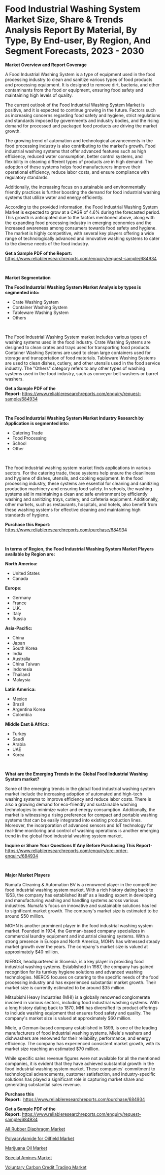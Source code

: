 <p><h1>Food Industrial Washing System Market Size, Share & Trends Analysis Report By Material, By Type, By End-user, By Region, And Segment Forecasts, 2023 - 2030</h1></p><p><strong>Market Overview and Report Coverage</strong></p>
<p><p>A Food Industrial Washing System is a type of equipment used in the food processing industry to clean and sanitize various types of food products and processing equipment. It is designed to remove dirt, bacteria, and other contaminants from the food or equipment, ensuring food safety and maintaining high levels of quality.</p><p>The current outlook of the Food Industrial Washing System Market is positive, and it is expected to continue growing in the future. Factors such as increasing concerns regarding food safety and hygiene, strict regulations and standards imposed by governments and industry bodies, and the rising demand for processed and packaged food products are driving the market growth.</p><p>The growing trend of automation and technological advancements in the food processing industry is also contributing to the market's growth. Food industrial washing systems that offer advanced features such as high efficiency, reduced water consumption, better control systems, and flexibility in cleaning different types of products are in high demand. The adoption of these systems helps food manufacturers improve their operational efficiency, reduce labor costs, and ensure compliance with regulatory standards.</p><p>Additionally, the increasing focus on sustainable and environmentally friendly practices is further boosting the demand for food industrial washing systems that utilize water and energy efficiently.</p><p>According to the provided information, the Food Industrial Washing System Market is expected to grow at a CAGR of 4.6% during the forecasted period. This growth is anticipated due to the factors mentioned above, along with the expanding food processing industry in emerging economies and the increased awareness among consumers towards food safety and hygiene. The market is highly competitive, with several key players offering a wide range of technologically advanced and innovative washing systems to cater to the diverse needs of the food industry.</p></p>
<p><strong>Get a Sample PDF of the Report:</strong> <a href="https://www.reliableresearchreports.com/enquiry/request-sample/684934">https://www.reliableresearchreports.com/enquiry/request-sample/684934</a></p>
<p>&nbsp;</p>
<p><strong>Market Segmentation</strong></p>
<p><strong>The Food Industrial Washing System Market Analysis by types is segmented into:</strong></p>
<p><ul><li>Crate Washing System</li><li>Container Washing System</li><li>Tableware Washing System</li><li>Others</li></ul></p>
<p>&nbsp;</p>
<p><p>The Food Industrial Washing System market includes various types of washing systems used in the food industry. Crate Washing Systems are designed to clean crates and trays used for transporting food products. Container Washing Systems are used to clean large containers used for storage and transportation of food materials. Tableware Washing Systems are used to clean dishes, cutlery, and other utensils used in the food service industry. The "Others" category refers to any other types of washing systems used in the food industry, such as conveyor belt washers or barrel washers.</p></p>
<p><strong>Get a Sample PDF of the Report:</strong>&nbsp;<a href="https://www.reliableresearchreports.com/enquiry/request-sample/684934">https://www.reliableresearchreports.com/enquiry/request-sample/684934</a></p>
<p>&nbsp;</p>
<p><strong>The Food Industrial Washing System Market Industry Research by Application is segmented into:</strong></p>
<p><ul><li>Catering Trade</li><li>Food Processing</li><li>School</li><li>Other</li></ul></p>
<p>&nbsp;</p>
<p><p>The food industrial washing system market finds applications in various sectors. For the catering trade, these systems help ensure the cleanliness and hygiene of dishes, utensils, and cooking equipment. In the food processing industry, these systems are essential for cleaning and sanitizing production machinery and ensuring food safety. In schools, the washing systems aid in maintaining a clean and safe environment by efficiently washing and sanitizing trays, cutlery, and cafeteria equipment. Additionally, other markets, such as restaurants, hospitals, and hotels, also benefit from these washing systems for effective cleaning and maintaining high standards of hygiene.</p></p>
<p><strong>Purchase this Report:</strong>&nbsp; <a href="https://www.reliableresearchreports.com/purchase/684934">https://www.reliableresearchreports.com/purchase/684934</a></p>
<p>&nbsp;</p>
<p><strong>In terms of Region, the Food Industrial Washing System Market Players available by Region are:</strong></p>
<p>
    <p> <strong> North America: </strong>
        <ul>
            <li>United States</li>
            <li>Canada</li>
        </ul>
        </p> 
    <p> <strong> Europe: </strong>
        <ul>
            <li>Germany</li>
            <li>France</li>
            <li>U.K.</li>
            <li>Italy</li>
            <li>Russia</li>
        </ul>
        </p> 
    <p> <strong> Asia-Pacific: </strong>
        <ul>
            <li>China</li>
            <li>Japan</li>
            <li>South Korea</li>
            <li>India</li>
            <li>Australia</li>
            <li>China Taiwan</li>
            <li>Indonesia</li>
            <li>Thailand</li>
            <li>Malaysia</li>
        </ul>
        </p> 
    <p> <strong> Latin America: </strong>
        <ul>
            <li>Mexico</li>
            <li>Brazil</li>
            <li>Argentina Korea</li>
            <li>Colombia</li>
        </ul>
        </p> 
    <p> <strong> Middle East & Africa: </strong>
        <ul>
            <li>Turkey</li>
            <li>Saudi</li>
            <li>Arabia</li>
            <li>UAE</li>
            <li>Korea</li>
        </ul>
    </p>
    </p>
<p>&nbsp;</p>
<p><strong>What are the Emerging Trends in the Global Food Industrial Washing System market?</strong></p>
<p><p>Some of the emerging trends in the global food industrial washing system market include the increasing adoption of automated and high-tech washing systems to improve efficiency and reduce labor costs. There is also a growing demand for eco-friendly and sustainable washing technologies to minimize water and energy consumption. Additionally, the market is witnessing a rising preference for compact and portable washing systems that can be easily integrated into existing production lines. Moreover, the incorporation of advanced sensors and IoT technology for real-time monitoring and control of washing operations is another emerging trend in the global food industrial washing system market.</p></p>
<p><strong>Inquire or Share Your Questions If Any Before Purchasing This Report</strong>- <a href="https://www.reliableresearchreports.com/enquiry/pre-order-enquiry/684934">https://www.reliableresearchreports.com/enquiry/pre-order-enquiry/684934</a></p>
<p>&nbsp;</p>
<p><strong>Major Market Players</strong></p>
<p><p>Numafa Cleaning & Automation BV is a renowned player in the competitive food industrial washing system market. With a rich history dating back to 1953, the company has established itself as a leading expert in developing and manufacturing washing and handling systems across various industries. Numafa's focus on innovative and sustainable solutions has led to significant market growth. The company's market size is estimated to be around $50 million.</p><p>MOHN is another prominent player in the food industrial washing system market. Founded in 1934, the German-based company specializes in commercial laundry equipment and industrial cleaning systems. With a strong presence in Europe and North America, MOHN has witnessed steady market growth over the years. The company's market size is valued at approximately $40 million.</p><p>NIEROS, headquartered in Slovenia, is a key player in providing food industrial washing systems. Established in 1987, the company has gained recognition for its turnkey hygiene solutions and advanced washing technologies. NIEROS focuses on catering to the specific needs of the food processing industry and has experienced substantial market growth. Their market size is currently estimated to be around $35 million.</p><p>Mitsubishi Heavy Industries (MHI) is a globally renowned conglomerate involved in various sectors, including food industrial washing systems. With a long history dating back to 1870, MHI has diversified its product offerings to include washing equipment that ensures food safety and quality. The company's market size is valued at approximately $60 million.</p><p>Miele, a German-based company established in 1899, is one of the leading manufacturers of food industrial washing systems. Miele's washers and dishwashers are renowned for their reliability, performance, and energy efficiency. The company has experienced consistent market growth, with its market size reaching an estimated $70 million.</p><p>While specific sales revenue figures were not available for all the mentioned companies, it is evident that they have achieved substantial growth in the food industrial washing system market. These companies' commitment to technological advancements, customer satisfaction, and industry-specific solutions has played a significant role in capturing market share and generating substantial sales revenue.</p></p>
<p><strong>Purchase this Report:</strong>&nbsp;&nbsp;<a href="https://www.reliableresearchreports.com/purchase/684934">https://www.reliableresearchreports.com/purchase/684934</a></p>
<p></p>
<p><strong>Get a Sample PDF of the Report:</strong>&nbsp;<a href="https://www.reliableresearchreports.com/enquiry/request-sample/684934">https://www.reliableresearchreports.com/enquiry/request-sample/684934</a></p>
<p><p><a href="https://medium.com/@zolajenkins1966/all-rubber-diaphragm-market-size-and-market-trends-complete-industry-overview-2023-to-2030-1dd9ab52cb5d">All Rubber Diaphragm Market</a></p><p><a href="https://medium.com/@caylawisoky8698/polyacrylamide-for-oilfield-market-insight-market-trends-growth-forecasted-from-2023-to-2030-b466eb0b9412">Polyacrylamide for Oilfield Market</a></p><p><a href="https://medium.com/@myrtleebert1913/marijuana-oil-market-insights-into-market-cagr-market-trends-and-growth-strategies-16741f748d7d">Marijuana Oil Market</a></p><p><a href="https://medium.com/@abbieparker1964/decoding-special-amines-market-metrics-market-share-trends-and-growth-patterns-3ebe6c79be64">Special Amines Market</a></p><p><a href="https://medium.com/@darianswift1922/analyzing-voluntary-carbon-credit-trading-market-global-industry-perspective-and-forecast-2023-to-a2b965888182">Voluntary Carbon Credit Trading Market</a></p></p>